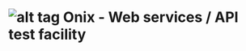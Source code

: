 ![alt tag](https://github.com/OlfactoryNinja/onix/blob/master/onix.jpg)
Onix - Web services / API test facility
=======================================